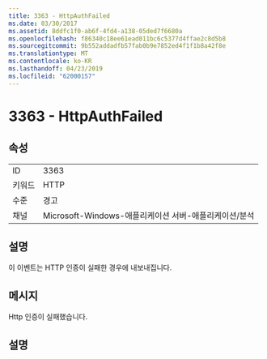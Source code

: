 ```yaml
---
title: 3363 - HttpAuthFailed
ms.date: 03/30/2017
ms.assetid: 8ddfc1f0-ab6f-4fd4-a138-05ded7f6680a
ms.openlocfilehash: f86340c18ee61ead011bc6c5377d4ffae2c8d5b8
ms.sourcegitcommit: 9b552addadfb57fab0b9e7852ed4f1f1b8a42f8e
ms.translationtype: MT
ms.contentlocale: ko-KR
ms.lasthandoff: 04/23/2019
ms.locfileid: "62000157"
---
```

# <a name="3363---httpauthfailed"></a>3363 - HttpAuthFailed
## <a name="properties"></a>속성  
  
|||  
|-|-|  
|ID|3363|  
|키워드|HTTP|  
|수준|경고|  
|채널|Microsoft-Windows-애플리케이션 서버-애플리케이션/분석|  
  
## <a name="description"></a>설명  
 이 이벤트는 HTTP 인증이 실패한 경우에 내보내집니다.  
  
## <a name="message"></a>메시지  
 Http 인증이 실패했습니다.  
  
## <a name="details"></a>설명
